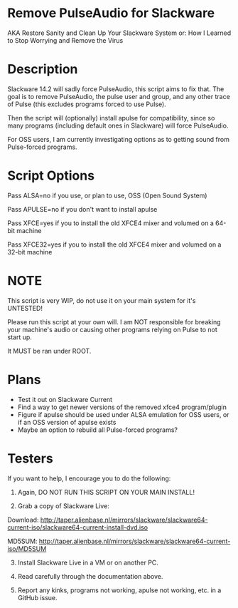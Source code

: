 # Remove PulseAudio for Slackware

AKA Restore Sanity and Clean Up Your Slackware System or: How I Learned to Stop Worrying and Remove the Virus

# Description

Slackware 14.2 will sadly force PulseAudio, this script aims to fix that. The goal is to remove PulseAudio, the pulse user and group, and any other trace of Pulse (this excludes programs forced to use Pulse).

Then the script will (optionally) install apulse for compatibility, since so many programs (including default ones in Slackware) will force PulseAudio.

For OSS users, I am currently investigating options as to getting sound from Pulse-forced programs.

# Script Options

Pass ALSA=no if you use, or plan to use, OSS (Open Sound System)

Pass APULSE=no if you don't want to install apulse

Pass XFCE=yes if you to install the old XFCE4 mixer and volumed on a 64-bit machine

Pass XFCE32=yes if you to install the old XFCE4 mixer and volumed on a 32-bit machine

# NOTE 

This script is very WIP, do not use it on your main system for it's UNTESTED!

Please run this script at your own will. I am NOT responsible for breaking your machine's audio or causing other programs relying on Pulse to not start up.

It MUST be ran under ROOT.

# Plans

- Test it out on Slackware Current
- Find a way to get newer versions of the removed xfce4 program/plugin
- Figure if apulse should be used under ALSA emulation for OSS users, or if an OSS version of apulse exists
- Maybe an option to rebuild all Pulse-forced programs?

# Testers

If you want to help, I encourage you to do the following:

1) Again, DO NOT RUN THIS SCRIPT ON YOUR MAIN INSTALL!

2) Grab a copy of Slackware Live:

Download: http://taper.alienbase.nl/mirrors/slackware/slackware64-current-iso/slackware64-current-install-dvd.iso 

MD5SUM: http://taper.alienbase.nl/mirrors/slackware/slackware64-current-iso/MD5SUM

3) Install Slackware Live in a VM or on another PC.

4) Read carefully through the documentation above.

5) Report any kinks, programs not working, apulse not working, etc. in a GitHub issue.
